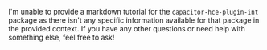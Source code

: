 I'm unable to provide a markdown tutorial for the `capacitor-hce-plugin-int` package as there isn't any specific information available for that package in the provided context. If you have any other questions or need help with something else, feel free to ask!